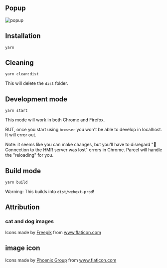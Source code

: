 ## Popup

![popup](src/assets/popup.png)

## Installation

```
yarn
```

## Cleaning

```
yarn clean:dist
```

This will delete the `dist` folder.


## Development mode

```
yarn start
```

This mode will work in both Chrome and Firefox. 

BUT, once you start using `browser` you won't be able to develop in localhost. It will error out. 

Note: it seems like you can make changes, but you'll have to disregard "🚨 Connection to the HMR server was lost" errors in Chrome. Parcel will handle the "reloading" for you.

## Build mode

```
yarn build
```

Warning: This builds into `dist/webext-prod`!


## Attribution

### cat and dog images
<div>Icons made by <a href="https://www.freepik.com" title="Freepik">Freepik</a> from <a href="https://www.flaticon.com/" title="Flaticon">www.flaticon.com</a></div>

## image icon
<div>Icons made by <a href="https://www.flaticon.com/authors/phoenix-group" title="Phoenix Group">Phoenix Group</a> from <a href="https://www.flaticon.com/" title="Flaticon">www.flaticon.com</a></div>